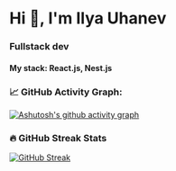 # Hi 👋, I'm Ilya Uhanev
### Fullstack dev

#### My stack: React.js, Nest.js

### 📈 GitHub Activity Graph:
[![Ashutosh's github activity graph](https://github-readme-activity-graph.vercel.app/graph?username=AllChatMute&theme=github-compact)](https://github.com/ashutosh00710/github-readme-activity-graph)
### 🔥 GitHub Streak Stats  
[![GitHub Streak](https://github-readme-streak-stats.herokuapp.com/?user=AllChatMute&theme=dark)](https://git.io/streak-stats)
